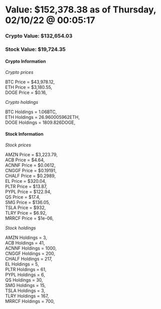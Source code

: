# Value: $152,378.38 as of Thursday, 02/10/22 @ 00:05:17 

### Crypto Value: $132,654.03

### Stock Value: $19,724.35

#### Crypto Information 
*Crypto prices* 

BTC Price = $43,978.12,  
ETH Price = $3,180.55,  
DOGE Price = $0.16,  


*Crypto holdings* 

BTC Holdings = 1.06BTC,  
ETH Holdings = 26.960005962ETH,  
DOGE Holdings = 1809.826DOGE,  


#### Stock Information 

*Stock prices* 

AMZN Price = $3,223.79,  
ACB Price = $4.64,  
ACNNF Price = $0.0612,  
CNGGF Price = $0.19191,  
CHALF Price = $0.2989,  
EL Price = $320.04,  
PLTR Price = $13.87,  
PYPL Price = $122.94,  
QS Price = $17.4,  
SMG Price = $136.05,  
TSLA Price = $932,  
TLRY Price = $6.92,  
MRRCF Price = $1e-06,  


*Stock holdings* 

AMZN Holdings = 3,  
ACB Holdings = 41,  
ACNNF Holdings = 1000,  
CNGGF Holdings = 200,  
CHALF Holdings = 217,  
EL Holdings = 5,  
PLTR Holdings = 61,  
PYPL Holdings = 6,  
QS Holdings = 30,  
SMG Holdings = 15,  
TSLA Holdings = 3,  
TLRY Holdings = 167,  
MRRCF Holdings = 700,  


